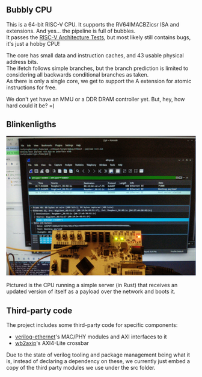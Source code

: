 ## Bubbly CPU

This is a 64-bit RISC-V CPU. It supports the RV64IMACBZicsr ISA and extensions. And yes... the pipeline is full of bubbles.  
It passes the [RISC-V Architecture Tests](https://github.com/riscv-non-isa/riscv-arch-test), but most likely still contains bugs, it's just a hobby CPU!  

The core has small data and instruction caches, and 43 usable physical address bits.  
The ifetch follows simple branches, but the branch prediction is limited to considering all backwards conditional branches as taken.  
As there is only a single core, we get to support the A extension for atomic instructions for free.  

We don't yet have an MMU or a DDR DRAM controller yet. But, hey, how hard could it be? =)

## Blinkenligths

![board photo](img/board_ethernet_photo.jpg)

Pictured is the CPU running a simple server (in Rust) that receives an updated version of itself as a payload over the network and boots it.

## Third-party code

The project includes some third-party code for specific components:
- [verilog-ethernet](https://github.com/alexforencich/verilog-ethernet/)'s MAC/PHY modules and AXI interfaces to it
- [wb2axip](https://github.com/ZipCPU/wb2axip)'s AXI4-Lite crossbar 

Due to the state of verilog tooling and package management being what it is,
instead of declaring a dependency on these, we currently just embed a copy of the third party modules we use under the src folder.  
